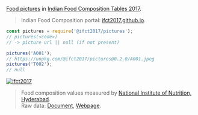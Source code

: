 [Food pictures] in [Indian Food Composition Tables 2017].
> Indian Food Composition portal: [ifct2017.github.io].

```javascript
const pictures = require('@ifct2017/pictures');
// pictures(<code>)
// -> picture url || null (if not present)

pictures('A001');
// https://unpkg.com/@ifct2017/pictures@0.2.0/A001.jpeg
pictures('T002');
// null
```


[![ifct2017](http://ninindia.org/images/ifct_2017.png)](https://www.npmjs.com/package/ifct2017)
> Food composition values measured by [National Institute of Nutrition, Hyderabad].<br>
> Raw data: [Document], [Webpage].


[Indian Food Composition Tables 2017]: http://ifct2017.com/
[Food pictures]: https://unpkg.com/@ifct2017/pictures@0.2.0/
[ifct2017.github.io]: https://ifct2017.github.io
[National Institute of Nutrition, Hyderabad]: http://www.ninindia.org
[Document]: https://docs.google.com/document/d/1UVWVh-wPOR80M2sTy5naIJvR5DUNtf7lbOaPgCNQ9t4/edit?usp=sharing
[Webpage]: https://docs.google.com/document/d/e/2PACX-1vSyo24GtsTF0wuhKUndF6w5KZa1gZU7kDyDun-6-QZvsO-Hy7Zn2chxxyYa3gSp5kzy-4AQrfHqF0N0/pub
